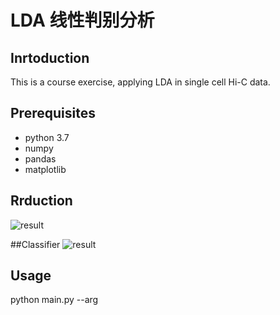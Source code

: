 # LDA 线性判别分析

## Inrtoduction
This is a course exercise, applying LDA in single cell Hi-C data.

## Prerequisites
- python 3.7
- numpy
- pandas
- matplotlib

## Rrduction
![result](https://github.com/401244520/ML-Course/blob/master/reduction.png?raw=true)

##Classifier
![result](https://github.com/401244520/ML-Course/blob/master/classifier.png?raw=true)

## Usage
python main.py --arg

